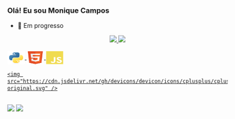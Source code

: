 ### Olá! Eu sou Monique Campos


- 🌱 Em progresso

<div align="center">
  <a href="https://github.com/CyberNicky">
  <img height="180em" src="https://github-readme-stats.vercel.app/api?username=CyberNicky&show_icons=true&theme=dracula&include_all_commits=true&count_private=true"/>
  <img height="180em" src="https://github-readme-stats.vercel.app/api/top-langs/?username=CyberNicky&layout=compact&langs_count=7&theme=dracula"/>
</div>
  
  <div style="display: inline_block"><br>
 
  <img align="center" alt="Cyber-Python" height="30" width="40" src="https://raw.githubusercontent.com/devicons/devicon/master/icons/python/python-original.svg">
  <img align="center" alt="Cyber-HTML" height="30" width="40" src="https://raw.githubusercontent.com/devicons/devicon/master/icons/html5/html5-original.svg">
    <img align="center" alt="Cyber-Js" height="30" width="40" src="https://raw.githubusercontent.com/devicons/devicon/master/icons/javascript/javascript-plain.svg">
     
    <img src="https://cdn.jsdelivr.net/gh/devicons/devicon/icons/cplusplus/cplusplus-original.svg" />
          
          
 
       
</div>
  
  ##
  
  <div> 
  
  <a href="https://www.instagram.com/nicky_albuquerquee/" target="_blank"><img src="https://img.shields.io/badge/-Instagram-%23E4405F?style=for-the-badge&logo=instagram&logoColor=white" target="_blank"></a>
 <a href="https://www.linkedin.com/in/monique-campos-427816207/" target="_blank"><img src="https://img.shields.io/badge/-LinkedIn-%230077B5?style=for-the-badge&logo=linkedin&logoColor=white" target="_blank"></a> 
    
  </div>
